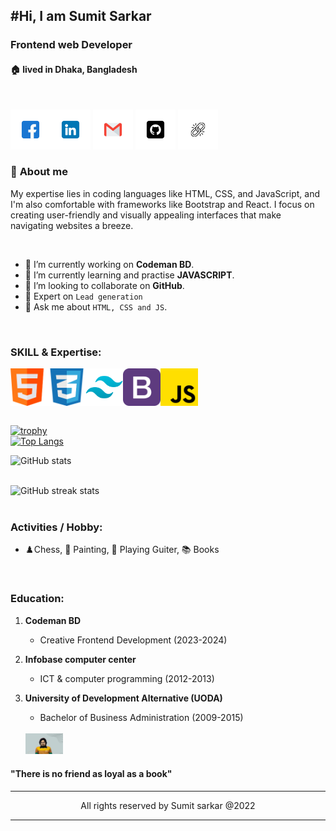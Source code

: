 <!--markdown-->
#Hi, I am Sumit Sarkar  
--- 
### Frontend web Developer
#### 🏠 lived in Dhaka, Bangladesh
<br/>

[<img src="./image/facebook.png">][facebooklink][<img src="./image/linkedin.png">][linkedinlink]
[<img src="./image/gmail.png">][gmaillink]
[<img src="./image/github.png">][githublink]
[<img src="./image/link.png">][cvlink]



### 👤 __About me__
<p>My expertise lies in coding languages like HTML, CSS, and JavaScript, and I'm also comfortable with frameworks like Bootstrap and React. I focus on creating user-friendly and visually appealing interfaces that make navigating websites a breeze.</p>

<br/>

- 💼 I’m currently working on  __Codeman BD__.
- 🌱 I’m currently learning and practise __JAVASCRIPT__.
- 👯 I’m looking to collaborate on __GitHub__.
- 📝 Expert on `Lead generation`
- 💬 Ask me about `HTML, CSS and JS`.

<br/>

### __SKILL & Expertise__:
<div style="display:flex">
<img src="./image/html.png" width="60">
<img src="./image/css.png" width="60">
<img src="./image/tailwind.png" width="60">
<img src="./image/bootstrap.png" width="60">
<img src="./image/js.png" width="60">
</div>
<br/>

[![trophy](https://github-profile-trophy.vercel.app/?username=SUMITSARKAR89)](https://github.com/ryo-ma/github-profile-trophy)
<br/>
[![Top Langs](https://github-readme-stats.vercel.app/api/top-langs/?username=SUMITSARKAR89)](https://github.com/anuraghazra/github-readme-stats)
<br/>

![GitHub stats](https://github-readme-stats.vercel.app/api?username=SUMITSARKAR89&show_icons=true)  
<br/>
 

![GitHub streak stats](https://streak-stats.demolab.com/?user=SUMITSARKAR89)  
<br/>

###  __Activities / Hobby__:
- ♟️Chess,  🎨 Painting, 🎸 Playing Guiter, 📚 Books 
<br/>

### __Education__:
1. __Codeman BD__
    - Creative Frontend Development (2023-2024)
2. __Infobase computer center__
    - ICT & computer programming (2012-2013)
3. __University of Development Alternative (UODA)__
    - Bachelor of Business Administration (2009-2015)

    <br/>
    
    <img src="./image/sumit png.png" width="60" >
#### __"There is no friend as loyal as a book"__ 



<hr/>
 <p style="text-align:center">All rights reserved by Sumit sarkar @2022</p>
<hr/>


<!-- --link-- -->
[facebooklink]: https://www.facebook.com/sumitsarkar89
[linkedinlink]:https://www.linkedin.com/in/sumitsarkar89/
[gmaillink]: www.sumitopticalit89@gmail.com
[githublink]: https://github.com/SUMITSARKAR89
[cvlink]:https://drive.google.com/file/d/1CTEwnPjn2WZW2E9qf5NDFViXcVLVEMD-/view?usp=drive_link


